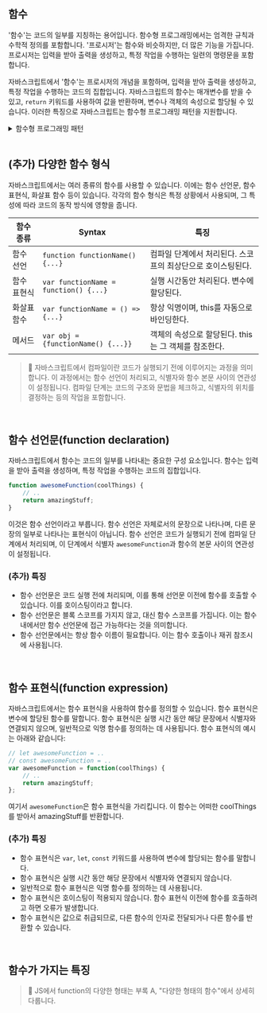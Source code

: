 ## 함수

'함수'는 코드의 일부를 지칭하는 용어입니다. 함수형 프로그래밍에서는 엄격한 규칙과 수학적 정의를 포함합니다. '프로시저'는 함수와 비슷하지만, 더 많은 기능을 가집니다. 프로시저는 입력을 받아 출력을 생성하고, 특정 작업을 수행하는 일련의 명령문을 포함합니다.

자바스크립트에서 '함수'는 프로시저의 개념을 포함하며, 입력을 받아 출력을 생성하고, 특정 작업을 수행하는 코드의 집합입니다. 자바스크립트의 함수는 매개변수를 받을 수 있고, `return` 키워드를 사용하여 값을 반환하며, 변수나 객체의 속성으로 할당될 수 있습니다. 이러한 특징으로 자바스크립트는 함수형 프로그래밍 패턴을 지원합니다.

<details>
    <summary>함수형 프로그래밍 패턴</summary>

    함수형 프로그래밍 패턴은 함수를 기본 구성 단위로 사용하는 프로그래밍 방식입니다. 이 패턴에서는 함수를 값으로 취급하며, 함수를 변수에 할당하거나 다른 함수의 인자로 전달할 수 있습니다. 또, 함수는 다른 함수를 결과로 반환할 수도 있습니다.

    ```jsx
    // 함수를 값으로 취급하여 변수에 할당
    var add = function(x, y) {
        return x + y;
    };

    // 다른 함수의 인자로 함수를 전달
    var operate = function(func, x, y) {
        return func(x, y);
    };

    console.log(operate(add, 5, 3)); // 8

    // 함수가 다른 함수를 반환
    var createAdder = function(x) {
        return function(y) {
            return x + y;
        };
    };

    var addFive = createAdder(5);
    console.log(addFive(3)); // 8
    ```

    ```jsx
    // es6
    const add = (x, y) => x + y;

    // 함수를 다른 함수의 인자로 전달
    const operate = (func, x, y) => func(x, y);

    console.log(operate(add, 5, 3)); // 8

    // 함수가 다른 함수를 반환
    const createAdder = x => y => x + y;

    const addFive = createAdder(5);
    console.log(addFive(3)); // 8
    ```

</details>

<br>

## (추가) 다양한 함수 형식

자바스크립트에서는 여러 종류의 함수를 사용할 수 있습니다. 이에는 함수 선언문, 함수 표현식, 화살표 함수 등이 있습니다. 각각의 함수 형식은 특정 상황에서 사용되며, 그 특성에 따라 코드의 동작 방식에 영향을 줍니다.

| 함수 종류 | Syntax | 특징 |
| --- | --- | --- |
| 함수 선언 | `function functionName() {...}` | 컴파일 단계에서 처리된다. 스코프의 최상단으로 호이스팅된다. |
| 함수 표현식 | `var functionName = function() {...}` | 실행 시간동안 처리된다. 변수에 할당된다. |
| 화살표 함수 | `var functionName = () => {...}` | 항상 익명이며, this를 자동으로 바인딩한다. |
| 메서드 | `var obj = {functionName() {...}}` | 객체의 속성으로 할당된다. this는 그 객체를 참조한다. |


> 📌 자바스크립트에서 컴파일이란 코드가 실행되기 전에 이루어지는 과정을 의미합니다. 이 과정에서는 함수 선언이 처리되고, 식별자와 함수 본문 사이의 연관성이 설정됩니다. 컴파일 단계는 코드의 구조와 문법을 체크하고, 식별자의 위치를 결정하는 등의 작업을 포함합니다.

<br>

## 함수 선언문(function declaration)

자바스크립트에서 함수는 코드의 일부를 나타내는 중요한 구성 요소입니다. 함수는 입력을 받아 출력을 생성하며, 특정 작업을 수행하는 코드의 집합입니다.

```jsx
function awesomeFunction(coolThings) {
    // ..
    return amazingStuff;
}

```

이것은 함수 선언이라고 부릅니다. 함수 선언은 자체로서의 문장으로 나타나며, 다른 문장의 일부로 나타나는 표현식이 아닙니다. 함수 선언은 코드가 실행되기 전에 컴파일 단계에서 처리되며, 이 단계에서 식별자 `awesomeFunction`과 함수의 본문 사이의 연관성이 설정됩니다.

### (추가) 특징

- 함수 선언문은 코드 실행 전에 처리되며, 이를 통해 선언문 이전에 함수를 호출할 수 있습니다. 이를 호이스팅이라고 합니다.
- 함수 선언문은 블록 스코프를 가지지 않고, 대신 함수 스코프를 가집니다. 이는 함수 내에서만 함수 선언문에 접근 가능하다는 것을 의미합니다.
- 함수 선언문에서는 항상 함수 이름이 필요합니다. 이는 함수 호출이나 재귀 참조시에 사용됩니다.

<br>

## 함수 표현식(function expression)

자바스크립트에서는 함수 표현식을 사용하여 함수를 정의할 수 있습니다. 함수 표현식은 변수에 할당된 함수를 말합니다. 함수 표현식은 실행 시간 동안 해당 문장에서 식별자와 연결되지 않으며, 일반적으로 익명 함수를 정의하는 데 사용됩니다. 함수 표현식의 예시는 아래와 같습니다:

```jsx
// let awesomeFunction = ..
// const awesomeFunction = ..
var awesomeFunction = function(coolThings) {
    // ..
    return amazingStuff;
};
```

여기서 `awesomeFunction`은 함수 표현식을 가리킵니다. 이 함수는 어떠한 coolThings를 받아서 amazingStuff를 반환합니다.

### (추가) 특징

- 함수 표현식은 `var`, `let`, `const` 키워드를 사용하여 변수에 할당되는 함수를 말합니다.
- 함수 표현식은 실행 시간 동안 해당 문장에서 식별자와 연결되지 않습니다.
- 일반적으로 함수 표현식은 익명 함수를 정의하는 데 사용됩니다.
- 함수 표현식은 호이스팅이 적용되지 않습니다. 함수 표현식 이전에 함수를 호출하려고 하면 오류가 발생합니다.
- 함수 표현식은 값으로 취급되므로, 다른 함수의 인자로 전달되거나 다른 함수를 반환할 수 있습니다.

<br>

## 함수가 가지는 특징


>  📌 JS에서 function의 다양한 형태는 부록 A, "다양한 형태의 함수"에서 상세히 다룹니다.